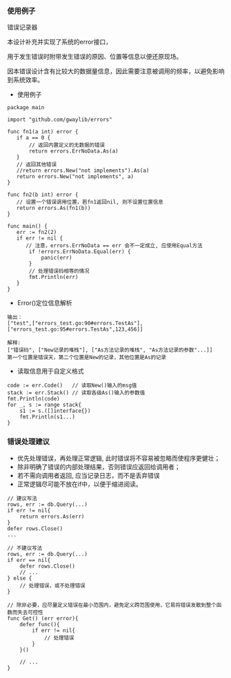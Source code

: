 ### 使用例子

错误记录器

本设计补充并实现了系统的error接口，

用于发生错误时附带发生错误的原因、位置等信息以便还原现场。

因本错误设计含有比较大的数据量信息，因此需要注意被调用的频率，以避免影响到系统效率。

* 使用例子
```text
package main

import "github.com/gwaylib/errors"

func fn1(a int) error {
   if a == 0 {
       // 返回内置定义的无数据的错误
       return errors.ErrNoData.As(a)
   }
   // 返回其他错误
   //return errors.New("not implements").As(a)
   return errors.New("not implements", a)
}

func fn2(b int) error {
   // 设置一个错误调用位置，若fn1返回nil, 则不设置位置信息
   return errors.As(fn1(b))
}

func main() {
   err := fn2(2)
   if err != nil {
 	  // 注意，errors.ErrNoData == err 会不一定成立, 应使用Equal方法
       if !errors.ErrNoData.Equal(err) {
           panic(err)
       }
       // 处理错误码相等的情况
       fmt.Println(err)
   }
}
```

* Error()定位信息解析
```text
输出：
["test",["errors_test.go:90#errors.TestAs"],["errors_test.go:95#errors.TestAs",123,456]]

解释: 
["错误码", ["New记录的堆栈"], ["As方法记录的堆栈", "As方法记录的参数"...]]
第一个位置是错误天，第二个位置是New的记录，其他位置是As的记录

```

* 读取信息用于自定义格式
```
code := err.Code()   // 读取New()输入的msg值
stack := err.Stack() // 读取各级As()输入的参数值
fmt.Println(code)
for _, s := range stack{ 
    s1 := s.([]interface{})
    fmt.Println(s1...)
}
```


### 错误处理建议

* 优先处理错误，再处理正常逻辑, 此时错误将不容易被忽略而使程序更健壮；
* 除非明确了错误的内部处理结果，否则错误应返回给调用者；
* 若不需向调用者返回, 应当记录日志，而不是丢弃错误
* 正常逻辑尽可能不放在if中，以便于缩进阅读。
```text
// 建议写法
rows, err := db.Query(...)
if err != nil{
    return errors.As(err)
}
defer rows.Close()
...

// 不建议写法
rows, err := db.Query(...)
if err == nil{
    defer rows.Close()
    // ...
} else {
    // 处理错误，或不处理错误
}
```


``` text
// 除非必要，应尽量定义错误在最小范围内，避免定义跨范围使用，它易将错误发散到整个函数而失去可控性
func Get() (err error){
    defer func(){
        if err != nil{
            // 处理错误
        }
    }()

    // ...
}
```


